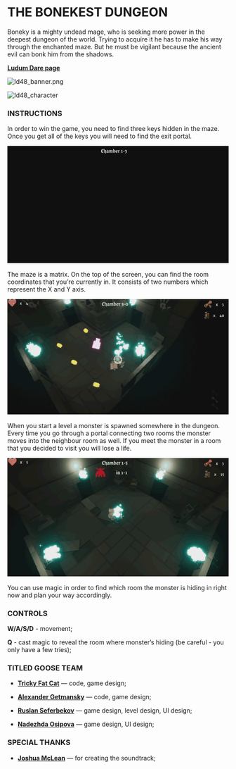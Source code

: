 # THE BONEKEST DUNGEON

Boneky is a mighty undead mage, who is seeking more power in the deepest dungeon of the world. Trying to acquire it he has to make his way through the enchanted maze. But he must be vigilant because the ancient evil can bonk him from the shadows.

[**Ludum Dare page**](https://ldjam.com/events/ludum-dare/48/the-bonkest-dungeon)

![ld48_banner.png](Images/ld48_banner.png)

![ld48_character](Images/ld48_character.png)

### INSTRUCTIONS

In order to win the game, you need to find three keys hidden in the maze. Once you get all of the keys you will need to find the exit portal.

![ld48_spawn](Images/ld48_spawn.gif)

The maze is a matrix. On the top of the screen, you can find the room coordinates that you’re currently in. It consists of two numbers which represent the X and Y axis.

![ld48_movement](Images/ld48_movement.gif)

When you start a level a monster is spawned somewhere in the dungeon.  Every time you go through a portal connecting two rooms the monster moves into the neighbour room as well. If you meet the monster in a room that you decided to visit you will lose a life.

![ld48_magic](Images/ld48_magic.gif)

You can use magic in order to find which room the monster is hiding in right now and plan your way accordingly.

### CONTROLS
**W/A/S/D** - movement;

**Q** - cast magic to reveal the room where monster’s hiding (be careful - you only have a few tries);

### TITLED GOOSE TEAM

* [**Tricky Fat Cat**](https://twitter.com/tricky_fat_cat) — code, game design;

* [**Alexander Getmansky**](https://twitter.com/AGetmansky) — code, game design;

* [**Ruslan Seferbekov**](https://twitter.com/Just_Ruslan4ik) — game design, level design, UI design;

* [**Nadezhda Osipova**](https://twitter.com/AnSick) — game design, UI design;

### SPECIAL THANKS

* [**Joshua McLean**](https://soundcloud.com/joshuamclean17) — for creating the soundtrack;

